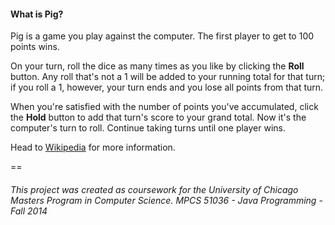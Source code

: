 #### What is Pig?

Pig is a game you play against the computer. The first player to get to 100 points wins.

On your turn, roll the dice as many times as you like by clicking the **Roll** button. Any roll that's 
not a 1 will be added to your running total for that turn; if you roll a 1, however, your turn ends and 
you lose all points from that turn. 

When you're satisfied with the number of points you've accumulated, click the **Hold** button to add that turn's 
score to your grand total. Now it's the computer's turn to roll. Continue taking turns until one player wins.

Head to [Wikipedia](http://en.wikipedia.org/wiki/Pig_(dice_game)) for more information.

==
###### This project was created as coursework for the University of Chicago Masters Program in Computer Science. MPCS 51036 - Java Programming - Fall 2014
